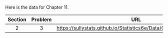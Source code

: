 Here is the data for Chapter 11. 

|Section|Problem|URL|
|:---:|:---:|:---:|
|2|3|<a>https://sullystats.github.io/Statistics6e/Data/Chapter11/11_2_3.csv</a><br/>|

